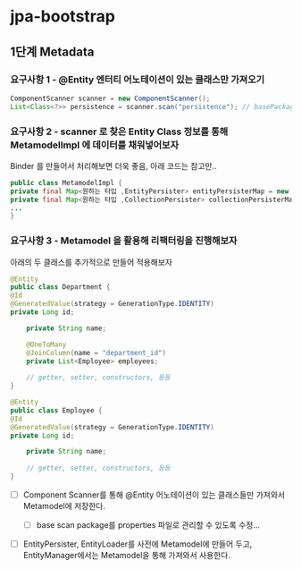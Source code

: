 # jpa-bootstrap

## 1단계 Metadata

### 요구사항 1 - @Entity 엔터티 어노테이션이 있는 클래스만 가져오기
```java
ComponentScanner scanner = new ComponentScanner();
List<Class<?>> persistence = scanner.scan("persistence"); // basePackage 변경해도 괜찮습니다
```

### 요구사항 2 - scanner 로 찾은 Entity Class 정보를 통해 MetamodelImpl 에 데이터를 채워넣어보자
Binder 를 만들어서 처리해보면 더욱 좋음, 아래 코드는 참고만..
```java
public class MetamodelImpl {
private final Map<원하는 타입 ,EntityPersister> entityPersisterMap = new ConcurrentHashMap<>();
private final Map<원하는 타입 ,CollectionPersister> collectionPersisterMap = new ConcurrentHashMap<>();
...
}
```
### 요구사항 3 - Metamodel 을 활용해 리팩터링을 진행해보자
아래의 두 클래스를 추가적으로 만들어 적용해보자
```java
@Entity
public class Department {
@Id
@GeneratedValue(strategy = GenerationType.IDENTITY)
private Long id;

    private String name;

    @OneToMany
    @JoinColumn(name = "department_id")
    private List<Employee> employees;
    
    // getter, setter, constructors, 등등
}

@Entity
public class Employee {
@Id
@GeneratedValue(strategy = GenerationType.IDENTITY)
private Long id;

    private String name;
  
    // getter, setter, constructors, 등등
}
```

- [ ] Component Scanner를 통해 @Entity 어노테이션이 있는 클래스들만 가져와서 Metamodel에 저장한다.
  - [ ] base scan package를 properties 파일로 관리할 수 있도록 수정...
- [ ] EntityPersister, EntityLoader를 사전에 Metamodel에 만들어 두고, EntityManager에서는 Metamodel을 통해 가져와서 사용한다. 

